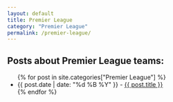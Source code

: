 ```yaml
---
layout: default
title: Premier League
category: "Premier League"
permalink: /premier-league/ 
---
```


<h2>Posts about Premier League teams:</h2>

<ul>
{% for post in site.categories["Premier League"] %}
  <li>{{ post.date | date: "%d %B %Y" }} - <a href="{{ post.url }}">{{ post.title }}</a></li>
{% endfor %}
</ul>
